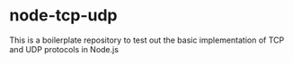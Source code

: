 # node-tcp-udp
This is a boilerplate repository to test out the basic implementation of TCP and UDP protocols in Node.js
